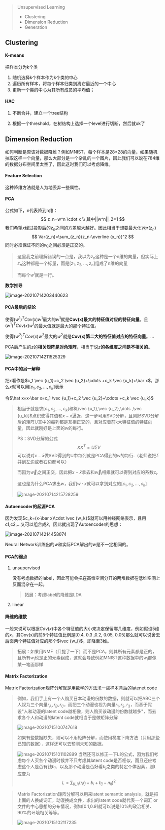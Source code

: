 > Unsupervised Learning
>
> - Clustering
> - Dimension Reduction
> - Generation

## Clustering

#### K-means

把样本分为k个类

1. 随机选择k个样本作为k个类的中心
2. 遍历所有样本，将每个样本归类到离它最近的一个中心
3. 更新一个类的中心为其所有成员的平均值；



#### HAC

1. 不断合并，建立一个tree结构

2. 根据一个threshold，在树结构上选择一个level进行切断，然后就ok了



## Dimension Reduction

如何判断是否该对数据降维？例如MNIST，每个样本是28*28的向量，如果随机抽取这样一个向量，那么大部分是一个杂乱的一个图片，因此我们可以说在784维的数据分布空间里太空了，因此这时我们可以考虑降维。

#### Feature Selection

这种降维方法就是人为地丢弃一些属性。



#### PCA

公式如下，n代表降到n维：
$$
z_n=w^n \cdot x \\
其中||w^n||_2=1
$$
我们希望$x$经过投影后的$z_n$之间的方差越大越好。因此相当于想要最大化$Var(z_n)$
$$
Var(z_n)=\sum_{z_n}(z_n-\overline {x_n})^2
$$
同时必须保证不同的$w_i$之间必须是正交的。

> 这里我之前理解错误的一点是，我以为$z_n$这种是一个n维的向量，但实际上$z_n$这种都是一个标量，而是[$z_1,z_2,\dots , z_n$]组成了n维的向量
>
> 而每个$w^i$就是一行。

**数学推导**

![image-20210714203440623](./images/image28.png)

#### PCA最后的结论

使得$(w^1)^TCov(x)w^1$最大的$w^1$就是**Cov(x)最大的特征值对应的特征向量**。且$(w^1)^TCov(x)w^1$的最大值就是最大的那个特征值。

使得$(w^2)^TCov(x)w^2$最大的$w^2$就是**Cov(x)第二大的特征值对应的特征向量**。...



PCA后产生的$z$的**相关矩阵是对角矩阵**，相当于说$z$**的各维度之间是不相关的**。

![image-20210714211525329](./images/image29.png)

#### PCA中的另一解释

把$x$看作是$c_1 \vec {u_1}+c_2 \vec {u_2}+\cdots +c_k \vec {u_k}+\bar x$，那么$x$就可以用$[c_1,c_2,\dots,c_k]$表示

令$\hat x=x-\bar x=c_1 \vec {u_1}+c_2 \vec {u_2}+\cdots +c_k \vec {u_k}$

> 相当于就是求$[c_1,c_2,\dots,c_k]$和$[\vec {u_1},\vec {u_2},\dots ,\vec {u_k}]$点积使得其值和$x-\bar x$逼近，这一步可用SVD分解，且刚好SVD分解后的矩阵U其中的每列都是互相正交的，且对应着前k大特征值的特征向量，因此就刚好是上面的$w$的每行。
>
> PS：SVD分解的公式
> $$
> XX^T=U\Sigma V
> $$
> 可以说对$x-\bar x$做SVD得到的U中每列就是PCA得到的$w$的每行.（老师说把$\Sigma$并到左边或者右边都可以）
>
> 而因为$\vec w_i$之间正交，因此把$x-\bar x$拿去和$\vec w_i$相乘就可以得到对应的系数$c_i$.
>
> 这也是为什么PCA求出$w$，我们$w \cdot x$就可以拿到对应的$[c_1,c_2,\dots,c_k]$
>
> ![image-20210714215728259](./images/image31.png)



#### Autoencoder的起源PCA

因为发现$c_k=(x-\bar x)\cdot \vec {w_k}$就可以用神经网络表示，且用c1,c2,...又可以组合成$\hat x$，因此就出现了Autoencoder的思想：

![image-20210714214458074](./images/image30.png)

Neural Network训练出的$w$和实际PCA解出的$w$是不一定相同的。



#### PCA的弱点

1. unsupervised

   没有考虑数据的label，因此可能会把在高维空间分开的两堆数据在低维空间上反而混杂在一起。

   > 拓展：考虑label的降维是LDA

2. linear



#### 降维的维数

一般来说可以根据$Cov(x)$中各个特征值的大小来决定保留哪几维度，例如假设5维的$x$，其Cov(x)的前5个特征值比例是[0.4, 0.3 ,0.2, 0.05, 0.05]那么就可以说舍去后面两个特征值对应的那个$\vec {w_i}$，即降至3维。

> 拓展：如果用NMF（只提了一下）而不是PCA，则其所有元素都是正的，且所有$w_i$也是正的元素组成，这就会导致例如MNIST这种数据中的$w_i$都像某一笔画那样



#### Matrix Factorization

Matrix Factorization矩阵分解就是用数学的方法求一些样本背后的latenet code

> 例如，我们手上有一个人购买日本动漫的份数的数据，则就可以把ABC三个人视为三个向量$r_A,r_B,r_C$，而把三个动漫也视为向量$r_1,r_2,r_3$，而基于假设"人和动漫的latent code越相像，则人购买该动漫的份数就越多"，而去求各个人和动漫的latent code就相当于是做矩阵分解
>
> ![image-20210715100747618](./images/image32.png)
>
> 如果有些数据缺失，则可以不用矩阵分解，而使用梯度下降方法（只用那些已知的数据），这样还可以去预测未知的数据。
>
> ![image-20210715101102899](./images/image33.png)
> 当然还可以修正一下L的公式，因为我们考虑每个人买各个动漫时候并不只考虑其latent code是否相似，而且还应考虑这个人是否有钱$b_i$、以及那个动漫是否好看$b_j$之类的特定个体因素，则L应变为
> $$
> L=\sum_{(i,j)}(r_i\dot r_j+b_i+b_j-n_{ij})^2
> $$
> 

> Matrix Factorization矩阵分解可以用来latent semantic analysis，就是把上面的人换成词汇，动漫换成文件，求出的latent code就代表一个词汇 or 文件的中心思想的分布情况，例如[0.1,0.9]就可以说是10%的政治相关、90%的环境相关等等。
>
> ![image-20210715102117235](./images/image34.png)

